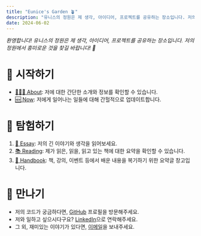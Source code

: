 ```yaml
---
title: "Eunice's Garden 🪴"
description: "유니스의 정원은 제 생각, 아이디어, 프로젝트를 공유하는 장소입니다. 저의 정원에서 재밌는 것을 찾을 수 있으면 좋겠습니다! 🤞"
date: 2024-06-02
---
```


_환영합니다! 유니스의 정원은 제 생각, 아이디어, 프로젝트를 공유하는 장소입니다. 저의 정원에서 흥미로운 것을 찾길 바랍니다! 🌿_

# 🌱 시작하기

- [🙋🏻‍♀ About](/about): 저에 대한 간단한 소개와 정보를 확인할 수 있습니다.
- [🆕 Now](/now): 저에게 일어나는 일들에 대해 간헐적으로 업데이트합니다.

# 🔎 탐험하기

1. [💭 Essay](/essays): 저의 긴 이야기와 생각을 읽어보세요. 
2. [📚 Reading](/notes/Summary/Reading): 제가 읽은, 읽을, 읽고 있는 책에 대한 요약을 확인할 수 있습니다.
3. [📒 Handbook](/notes/Summary): 책, 강의, 이벤트 등에서 배운 내용을 복기하기 위한 요약글 창고입니다.

# 🤝 만나기

- 저의 코드가 궁금하다면, [GitHub](https://github.com/eunice-hong) 프로필을 방문해주세요.
- 저와 일하고 싶으시다구요? [LinkedIn](https://www.linkedin.com/in/eunjin-hong-kr)으로 연락해주세요.
- 그 외, 재미있는 이야기가 있다면, [이메일](mailto:contact@eunice-hong.com)을 보내주세요.
